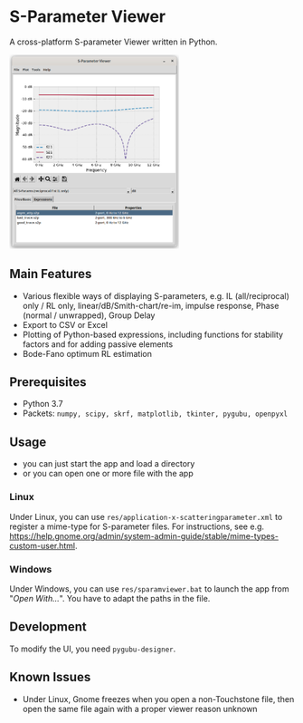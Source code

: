 S-Parameter Viewer
==================

A cross-platform S-parameter Viewer written in Python.

<img src="./doc/screenshot_mainwin_s2p.png" width="300" />


Main Features
-------------

- Various flexible ways of displaying S-parameters, e.g. IL (all/reciprocal) only / RL only, linear/dB/Smith-chart/re-im, impulse response, Phase (normal / unwrapped), Group Delay
- Export to CSV or Excel
- Plotting of Python-based expressions, including functions for stability factors and for adding passive elements
- Bode-Fano optimum RL estimation


Prerequisites
-------------

- Python 3.7
- Packets: `numpy, scipy, skrf, matplotlib, tkinter, pygubu, openpyxl`


Usage
-----

- you can just start the app and load a directory
- or you can open one or more file with the app

### Linux

Under Linux, you can use `res/application-x-scatteringparameter.xml` to register a mime-type for S-parameter files. For instructions, see e.g. <https://help.gnome.org/admin/system-admin-guide/stable/mime-types-custom-user.html>.

### Windows

Under Windows, you can use `res/sparamviewer.bat` to launch the app from "*Open With...*". You have to adapt the paths in the file.
	

Development
-----------

To modify the UI, you need `pygubu-designer`.


Known Issues
------------

- Under Linux, Gnome freezes when you open a non-Touchstone file, then open the same file again with a proper viewer reason unknown
